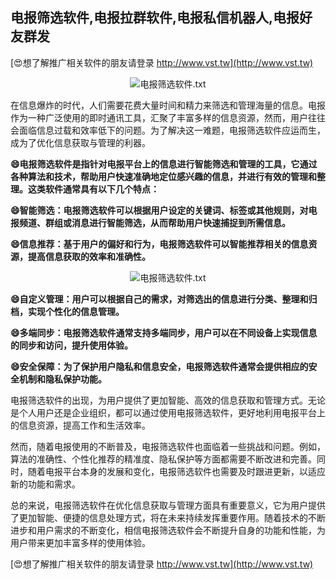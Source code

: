 ## **电报筛选软件,电报拉群软件,电报私信机器人,电报好友群发**

[😍想了解推广相关软件的朋友请登录 http://www.vst.tw](http://www.vst.tw)

 <center><img src="https://vst.tw/MP4/tuiguang/png/2.png" alt="电报筛选软件.txt"></center>

在信息爆炸的时代，人们需要花费大量时间和精力来筛选和管理海量的信息。电报作为一种广泛使用的即时通讯工具，汇聚了丰富多样的信息资源，然而，用户往往会面临信息过载和效率低下的问题。为了解决这一难题，电报筛选软件应运而生，成为了优化信息获取与管理的利器。

**😄电报筛选软件是指针对电报平台上的信息进行智能筛选和管理的工具，它通过各种算法和技术，帮助用户快速准确地定位感兴趣的信息，并进行有效的管理和整理。这类软件通常具有以下几个特点：**

**😄智能筛选：电报筛选软件可以根据用户设定的关键词、标签或其他规则，对电报频道、群组或消息进行智能筛选，从而帮助用户快速捕捉到所需信息。**

**😄信息推荐：基于用户的偏好和行为，电报筛选软件可以智能推荐相关的信息资源，提高信息获取的效率和准确性。**

 <center><img src="https://vst.tw/MP4/tuiguang/png/0.png" alt="电报筛选软件.txt"></center>

**😄自定义管理：用户可以根据自己的需求，对筛选出的信息进行分类、整理和归档，实现个性化的信息管理。**

**😄多端同步：电报筛选软件通常支持多端同步，用户可以在不同设备上实现信息的同步和访问，提升使用体验。**

**😄安全保障：为了保护用户隐私和信息安全，电报筛选软件通常会提供相应的安全机制和隐私保护功能。**

电报筛选软件的出现，为用户提供了更加智能、高效的信息获取和管理方式。无论是个人用户还是企业组织，都可以通过使用电报筛选软件，更好地利用电报平台上的信息资源，提高工作和生活效率。

然而，随着电报使用的不断普及，电报筛选软件也面临着一些挑战和问题。例如，算法的准确性、个性化推荐的精准度、隐私保护等方面都需要不断改进和完善。同时，随着电报平台本身的发展和变化，电报筛选软件也需要及时跟进更新，以适应新的功能和需求。

总的来说，电报筛选软件在优化信息获取与管理方面具有重要意义，它为用户提供了更加智能、便捷的信息处理方式，将在未来持续发挥重要作用。随着技术的不断进步和用户需求的不断变化，相信电报筛选软件会不断提升自身的功能和性能，为用户带来更加丰富多样的使用体验。

[😍想了解推广相关软件的朋友请登录 http://www.vst.tw](http://www.vst.tw)



